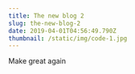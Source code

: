```yaml
---
title: The new blog 2
slug: the-new-blog-2
date: 2019-04-01T04:56:49.790Z
thumbnail: /static/img/code-1.jpg
---
```

Make great again
